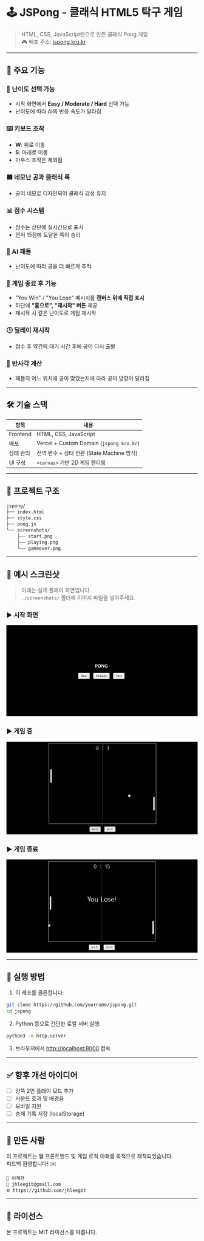 # 🕹️ JSPong - 클래식 HTML5 탁구 게임

> HTML, CSS, JavaScript만으로 만든 클래식 Pong 게임  
> 🎮 배포 주소: [jspong.kro.kr](https://jspong.kro.kr)

---

## 🚀 주요 기능

### 🎯 난이도 선택 가능
- 시작 화면에서 **Easy / Moderate / Hard** 선택 가능
- 난이도에 따라 AI의 반응 속도가 달라짐

### ⌨️ 키보드 조작
- **W**: 위로 이동  
- **S**: 아래로 이동  
- 마우스 조작은 제외됨

### 🟩 네모난 공과 클래식 룩
- 공이 네모로 디자인되어 클래식 감성 유지

### 📊 점수 시스템
- 점수는 상단에 실시간으로 표시
- 먼저 15점에 도달한 쪽이 승리

### 🧠 AI 패들
- 난이도에 따라 공을 더 빠르게 추적

### 🔁 게임 종료 후 기능
- "You Win" / "You Lose" 메시지를 **캔버스 위에 직접 표시**
- 하단에 **"홈으로", "재시작" 버튼** 제공
- 재시작 시 같은 난이도로 게임 재시작

### 🕒 딜레이 재시작
- 점수 후 약간의 대기 시간 후에 공이 다시 출발

### 📐 반사각 계산
- 패들의 어느 위치에 공이 맞았는지에 따라 공의 방향이 달라짐

---

## 🛠️ 기술 스택

| 항목       | 내용                  |
|------------|-----------------------|
| Frontend   | HTML, CSS, JavaScript |
| 배포       | Vercel + Custom Domain (`jspong.kro.kr`) |
| 상태 관리  | 전역 변수 + 상태 전환 (State Machine 방식) |
| UI 구성    | `<canvas>` 기반 2D 게임 렌더링 |

---

## 📁 프로젝트 구조

```
jspong/
├── index.html
├── style.css
├── pong.js
└── screenshots/
    ├── start.png
    ├── playing.png
    └── gameover.png
```

---

## 📸 예시 스크린샷

> 아래는 실제 플레이 화면입니다.  
> `./screenshots/` 폴더에 이미지 파일을 넣어주세요.

### ▶ 시작 화면
![시작화면](./screenshots/start.png)

### ▶ 게임 중
![게임 중](./screenshots/playing.png)

### ▶ 게임 종료
![게임 종료](./screenshots/gameover.png)

---

## 🔧 실행 방법

1. 이 레포를 클론합니다:

```bash
git clone https://github.com/yourname/jspong.git
cd jspong
```

2. Python 등으로 간단한 로컬 서버 실행:

```bash
python3 -m http.server
```

3. 브라우저에서 [http://localhost:8000](http://localhost:8000) 접속

---

## ✅ 향후 개선 아이디어

- [ ] 양쪽 2인 플레이 모드 추가
- [ ] 사운드 효과 및 배경음
- [ ] 모바일 지원
- [ ] 승패 기록 저장 (localStorage)

---

## 🙌 만든 사람

이 프로젝트는 웹 프론트엔드 및 게임 로직 이해를 목적으로 제작되었습니다.  
피드백 환영합니다! ✉️

```
📛 이재현  
📧 jhleegit@gmail.com  
🌐 https://github.com/jhleegit
```

---

## 📄 라이선스

본 프로젝트는 MIT 라이선스를 따릅니다.
